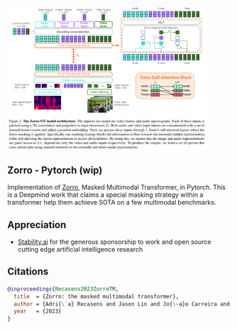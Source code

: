 <img src="./zorro.png" width="450px"></img>

## Zorro - Pytorch (wip)

Implementation of <a href="https://arxiv.org/abs/2301.09595">Zorro</a>, Masked Multimodal Transformer, in Pytorch. This is a Deepmind work that claims a special masking strategy within a transformer help them achieve SOTA on a few multimodal benchmarks.

## Appreciation

- <a href="https://stability.ai/">Stability.ai</a> for the generous sponsorship to work and open source cutting edge artificial intelligence research

## Citations

```bibtex
@inproceedings{Recasens2023ZorroTM,
  title  = {Zorro: the masked multimodal transformer},
  author = {Adri{\`a} Recasens and Jason Lin and Jo{\~a}o Carreira and Drew Jaegle and Luyu Wang and Jean-Baptiste Alayrac and Pauline Luc and Antoine Miech and Lucas Smaira and Ross Hemsley and Andrew Zisserman},
  year   = {2023}
}
```
